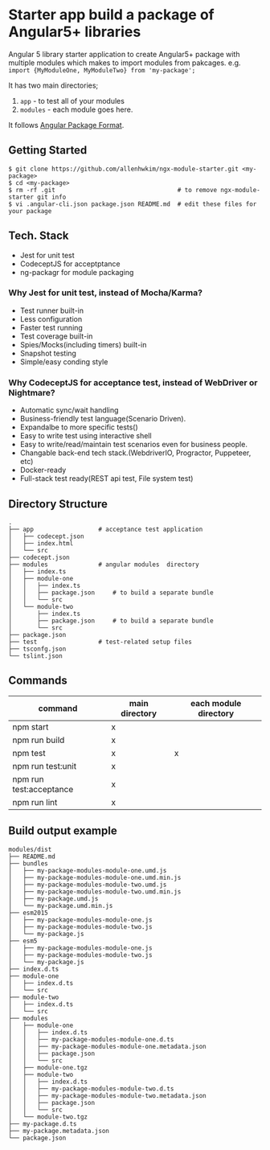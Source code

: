 # Starter app build a package of Angular5+ libraries

Angular 5 library starter application to create Angular5+ package with multiple modules which makes to import modules from pakcages. e.g. `import {MyModuleOne, MyModuleTwo} from 'my-package';` 

It has two main directories;
1. `app` - to test all of your modules
2. `modules` - each module goes here.

It follows [Angular Package Format](https://docs.google.com/document/d/1CZC2rcpxffTDfRDs6p1cfbmKNLA6x5O-NtkJglDaBVs/preview#).

## Getting Started
```
$ git clone https://github.com/allenhwkim/ngx-module-starter.git <my-package>
$ cd <my-package>
$ rm -rf .git                                  # to remove ngx-module-starter git info
$ vi .angular-cli.json package.json README.md  # edit these files for your package
```

## Tech. Stack
- Jest for unit test
- CodeceptJS for acceptptance
- ng-packagr for module packaging

### Why Jest for unit test, instead of Mocha/Karma?
- Test runner built-in
- Less configuration
- Faster test running
- Test coverage built-in
- Spies/Mocks(including timers) built-in
- Snapshot testing
- Simple/easy conding style

### Why CodeceptJS for acceptance test, instead of WebDriver or Nightmare?
- Automatic sync/wait handling
- Business-friendly test language(Scenario Driven).
- Expandalbe to more specific tests()
- Easy to write test using interactive shell
- Easy to write/read/maintain test scenarios even for business people.
- Changable back-end tech stack.(WebdriverIO, Progractor, Puppeteer, etc)
- Docker-ready
- Full-stack test ready(REST api test, File system test)

## Directory Structure
```
.
├── app                  # acceptance test application
│   ├── codecept.json
│   ├── index.html
│   └── src
├── codecept.json
├── modules              # angular modules  directory 
│   ├── index.ts      
│   ├── module-one
│   │   ├── index.ts
│   │   ├── package.json     # to build a separate bundle
│   │   └── src
│   └── module-two
│       ├── index.ts
│       ├── package.json     # to build a separate bundle
│       └── src
├── package.json
├── test                 # test-related setup files
├── tsconfg.json
└── tslint.json
```

##  Commands

command                    | main directory  | each module directory
-------------------------- | --------------- | ---------------------
npm start                  | x               |  
npm run build              | x               |  
npm test                   | x               |  x
npm run test:unit          | x               |  
npm run test:acceptance    | x               |  
npm run lint               | x               |  

## Build output example
```
modules/dist
├── README.md
├── bundles
│   ├── my-package-modules-module-one.umd.js
│   ├── my-package-modules-module-one.umd.min.js
│   ├── my-package-modules-module-two.umd.js
│   ├── my-package-modules-module-two.umd.min.js
│   ├── my-package.umd.js
│   └── my-package.umd.min.js
├── esm2015
│   ├── my-package-modules-module-one.js
│   ├── my-package-modules-module-two.js
│   └── my-package.js
├── esm5
│   ├── my-package-modules-module-one.js
│   ├── my-package-modules-module-two.js
│   └── my-package.js
├── index.d.ts
├── module-one
│   ├── index.d.ts
│   └── src
├── module-two
│   ├── index.d.ts
│   └── src
├── modules
│   ├── module-one
│   │   ├── index.d.ts
│   │   ├── my-package-modules-module-one.d.ts
│   │   ├── my-package-modules-module-one.metadata.json
│   │   ├── package.json
│   │   └── src
│   ├── module-one.tgz
│   ├── module-two
│   │   ├── index.d.ts
│   │   ├── my-package-modules-module-two.d.ts
│   │   ├── my-package-modules-module-two.metadata.json
│   │   ├── package.json
│   │   └── src
│   └── module-two.tgz
├── my-package.d.ts
├── my-package.metadata.json
└── package.json
```

